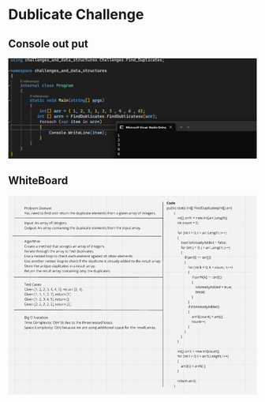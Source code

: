 # Dublicate Challenge
## Console out put 
![console output](./dublicates.png)
## WhiteBoard
![dublicate WhiteBoard](./dublicatewhitebaord.png)